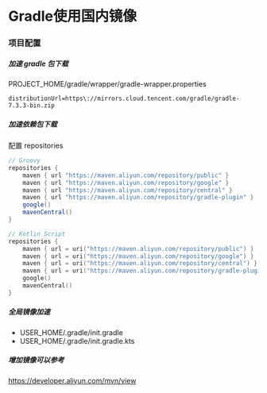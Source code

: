 # Gradle使用国内镜像

### 项目配置

##### 加速 gradle 包下载

PROJECT_HOME/gradle/wrapper/gradle-wrapper.properties

```properties
distributionUrl=https\://mirrors.cloud.tencent.com/gradle/gradle-7.3.3-bin.zip
```

##### 加速依赖包下载

配置 repositories

```groovy
// Groovy
repositories {
    maven { url "https://maven.aliyun.com/repository/public" }
    maven { url "https://maven.aliyun.com/repository/google" }
    maven { url "https://maven.aliyun.com/repository/central" }
    maven { url "https://maven.aliyun.com/repository/gradle-plugin" }
    google()
    mavenCentral()
}
```

```kotlin
// Kotlin Script
repositories {
    maven { url = uri("https://maven.aliyun.com/repository/public") }
    maven { url = uri("https://maven.aliyun.com/repository/google") }
    maven { url = uri("https://maven.aliyun.com/repository/central") }
    maven { url = uri("https://maven.aliyun.com/repository/gradle-plugin") }
    google()
    mavenCentral()
}
```

##### 全局镜像加速

- USER_HOME/.gradle/init.gradle
- USER_HOME/.gradle/init.gradle.kts

##### 增加镜像可以参考

https://developer.aliyun.com/mvn/view